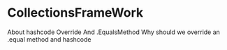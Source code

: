 # CollectionsFrameWork
About hashcode Override And .EqualsMethod 
Why should we override an .equal method and hashcode
